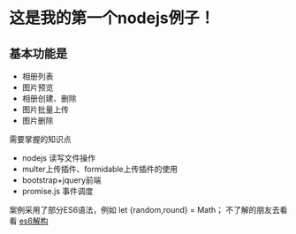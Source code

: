 # 这是我的第一个nodejs例子！
## 基本功能是
- 相册列表
- 图片预览
- 相册创建、删除
- 图片批量上传
- 图片删除

需要掌握的知识点
- nodejs 读写文件操作
- multer上传插件、formidable上传插件的使用
- bootstrap+jquery前端
- promise.js 事件调度

案例采用了部分ES6语法，例如 let {random,round} = Math； 
不了解的朋友去看看 [es6解构](http://es6.ruanyifeng.com/#docs/destructuring#%E5%AF%B9%E8%B1%A1%E7%9A%84%E8%A7%A3%E6%9E%84%E8%B5%8B%E5%80%BC)


  
